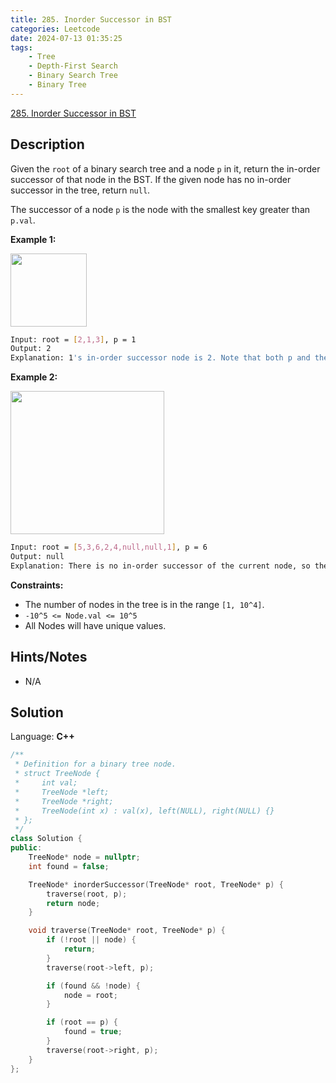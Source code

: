 ```yaml
---
title: 285. Inorder Successor in BST
categories: Leetcode
date: 2024-07-13 01:35:25
tags:
    - Tree
    - Depth-First Search
    - Binary Search Tree
    - Binary Tree
---
```


[285. Inorder Successor in BST](https://leetcode.com/problems/inorder-successor-in-bst/description/)

## Description

Given the `root` of a binary search tree and a node `p` in it, return the in-order successor of that node in the BST. If the given node has no in-order successor in the tree, return `null`.

The successor of a node `p` is the node with the smallest key greater than `p.val`.

**Example 1:**

<img alt="" src="https://assets.leetcode.com/uploads/2019/01/23/285_example_1.PNG" style="width: 122px; height: 117px;">

```bash
Input: root = [2,1,3], p = 1
Output: 2
Explanation: 1's in-order successor node is 2. Note that both p and the return value is of TreeNode type.
```

**Example 2:**

<img alt="" src="https://assets.leetcode.com/uploads/2019/01/23/285_example_2.PNG" style="width: 246px; height: 229px;">

```bash
Input: root = [5,3,6,2,4,null,null,1], p = 6
Output: null
Explanation: There is no in-order successor of the current node, so the answer is `null`.
```

**Constraints:**

- The number of nodes in the tree is in the range `[1, 10^4]`.
- `-10^5 <= Node.val <= 10^5`
- All Nodes will have unique values.

## Hints/Notes

- N/A

## Solution

Language: **C++**

```C++
/**
 * Definition for a binary tree node.
 * struct TreeNode {
 *     int val;
 *     TreeNode *left;
 *     TreeNode *right;
 *     TreeNode(int x) : val(x), left(NULL), right(NULL) {}
 * };
 */
class Solution {
public:
    TreeNode* node = nullptr;
    int found = false;

    TreeNode* inorderSuccessor(TreeNode* root, TreeNode* p) {
        traverse(root, p);
        return node;
    }

    void traverse(TreeNode* root, TreeNode* p) {
        if (!root || node) {
            return;
        }
        traverse(root->left, p);

        if (found && !node) {
            node = root;
        }

        if (root == p) {
            found = true;
        }
        traverse(root->right, p);
    }
};
```
